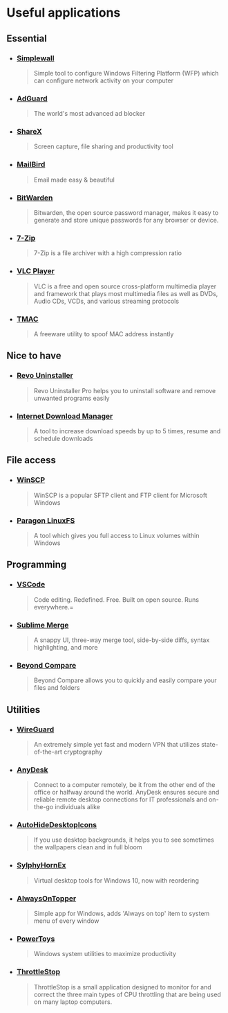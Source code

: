 # Useful applications

## Essential
- ### [Simplewall](https://github.com/henrypp/simplewall)
    > Simple tool to configure Windows Filtering Platform (WFP) which can configure network activity on your computer
- ### [AdGuard](https://adguard.com/)
	> The world's most advanced ad blocker
- ### [ShareX](https://getsharex.com/)
	> Screen capture, file sharing and productivity tool
- ### [MailBird](https://www.getmailbird.com/)
	> Email made easy & beautiful
- ### [BitWarden](https://bitwarden.com/)
	> Bitwarden, the open source password manager, makes it easy to generate and store unique passwords for any browser or device.
- ### [7-Zip](https://www.7-zip.org/)
    > 7-Zip is a file archiver with a high compression ratio
- ### [VLC Player](https://www.videolan.org/vlc/index.html)
    > VLC is a free and open source cross-platform multimedia player and framework that plays most multimedia files as well as DVDs, Audio CDs, VCDs, and various streaming protocols
- ### [TMAC](https://technitium.com/tmac/)
    > A freeware utility to spoof MAC address instantly

## Nice to have
- ### [Revo Uninstaller](https://www.revouninstaller.com/)
    > Revo Uninstaller Pro helps you to uninstall software and remove unwanted programs easily
- ### [Internet Download Manager](https://www.internetdownloadmanager.com/)
	> A tool to increase download speeds by up to 5 times, resume and schedule downloads

## File access
- ### [WinSCP](https://winscp.net/)
    > WinSCP is a popular SFTP client and FTP client for Microsoft Windows
- ### [Paragon LinuxFS](https://www.paragon-software.com/home/linuxfs-windows/)
	> A tool which gives you full access to Linux volumes within Windows

## Programming
- ### [VSCode](https://code.visualstudio.com/)
    > Code editing. Redefined. Free. Built on open source. Runs everywhere.=
- ### [Sublime Merge](https://www.sublimemerge.com/)
	> A snappy UI, three-way merge tool, side-by-side diffs, syntax highlighting, and more
- ### [Beyond Compare](https://www.scootersoftware.com/)
    > Beyond Compare allows you to quickly and easily compare your files and folders

## Utilities
- ### [WireGuard](https://www.wireguard.com/)
	> An extremely simple yet fast and modern VPN that utilizes state-of-the-art cryptography
- ### [AnyDesk](https://anydesk.com/)
	> Connect to a computer remotely, be it from the other end of the office or halfway around the world. AnyDesk ensures secure and reliable remote desktop connections for IT professionals and on-the-go individuals alike
- ### [AutoHideDesktopIcons](https://www.softwareok.com/?seite=Microsoft/AutoHideDesktopIcons)
	> If you use desktop backgrounds, it helps you to see sometimes the wallpapers clean and in full bloom
- ### [SylphyHornEx](https://github.com/ViRb3/SylphyHornEx)
	> Virtual desktop tools for Windows 10, now with reordering
- ### [AlwaysOnTopper](https://github.com/ClusterM/AlwaysOnTopper)
	> Simple app for Windows, adds 'Always on top' item to system menu of every window
- ### [PowerToys](https://github.com/microsoft/PowerToys)
	> Windows system utilities to maximize productivity
- ### [ThrottleStop](https://www.techpowerup.com/download/techpowerup-throttlestop/)
	> ThrottleStop is a small application designed to monitor for and correct the three main types of CPU throttling that are being used on many laptop computers.
